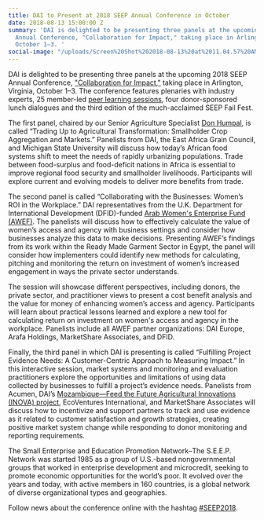 ```yaml
---
title: DAI to Present at 2018 SEEP Annual Conference in October
date: 2018-08-13 15:00:00 Z
summary: 'DAI is delighted to be presenting three panels at the upcoming 2018 SEEP
  Annual Conference, "Collaboration for Impact," taking place in Arlington, Virginia,
  October 1–3. '
social-image: "/uploads/Screen%20Shot%202018-08-13%20at%2011.04.57%20AM.png"
---
```


DAI is delighted to be presenting three panels at the upcoming 2018 SEEP Annual Conference, ["Collaboration for Impact,"](https://seepnetwork.org/Theme-Technical-Tracks) taking place in Arlington, Virginia, October 1–3. The conference features plenaries with industry experts, 25 member-led [peer learning sessions](https://seepnetwork.org/Peer-Learning-Sessions), four donor-sponsored lunch dialogues and the third edition of the much-acclaimed SEEP Fail Fest. 

The first panel, chaired by our Senior Agriculture Specialist [Don Humpal](https://www.dai.com/who-we-are/our-team/don-humpal), is called “Trading Up to Agricultural Transformation: Smallholder Crop Aggregation and Markets.” Panelists from DAI, the East Africa Grain Council, and Michigan State University will discuss how today’s African food systems shift to meet the needs of rapidly urbanizing populations. Trade between food-surplus and food-deficit nations in Africa is essential to improve regional food security and smallholder livelihoods. Participants will explore current and evolving models to deliver more benefits from trade. 

The second panel is called “Collaborating with the Businesses: Women’s ROI in the Workplace.” DAI representatives from the U.K. Department for International Development (DFID)-funded [Arab Women's Enterprise Fund (AWEF)](https://www.dai.com/our-work/projects/jordan-egypt-and-palestine-arab-women-enterprise-fund). The panelists will discuss how to effectively calculate the value of women’s access and agency with business settings and consider how businesses analyze this data to make decisions. Presenting AWEF’s findings from its work within the Ready Made Garment Sector in Egypt, the panel will consider how implementers could identify new methods for calculating, pitching and monitoring the return on investment of women’s increased engagement in ways the private sector understands. 

The session will showcase different perspectives, including donors, the private sector, and practitioner views to present a cost benefit analysis and the value for money of enhancing women’s access and agency. Participants will learn about practical lessons learned and explore a new tool for calculating return on investment on women's access and agency in the workplace. Panelists include all AWEF partner organizations: DAI Europe, Arafa Holdings, MarketShare Associates, and DFID.

Finally, the third panel in which DAI is presenting is called “Fulfilling Project Evidence Needs: A Customer-Centric Approach to Measuring Impact.” In this interactive session, market systems and monitoring and evaluation practitioners explore the opportunities and limitations of using data collected by businesses to fulfill a project’s evidence needs. Panelists from Acumen, DAI’s [Mozambique—Feed the Future Agricultural Innovations (INOVA) project](https://www.dai.com/our-work/projects/mozambique-feed-the-future-agricultural-innovations-inova-project-description), EcoVentures International, and MarketShare Associates will discuss how to incentivize and support partners to track and use evidence as it related to customer satisfaction and growth strategies, creating positive market system change while responding to donor monitoring and reporting requirements.

The Small Enterprise and Education Promotion Network–The S.E.E.P. Network was started 1985 as a group of U.S.-based nongovernmental groups that worked in enterprise development and microcredit, seeking to promote economic opportunities for the world’s poor. It evolved over the years and today, with active members in 160 countries, is a global network of diverse organizational types and geographies.

Follow news about the conference online with the hashtag [#SEEP2018](https://twitter.com/hashtag/SEEP2018?src=hash&lang=en).